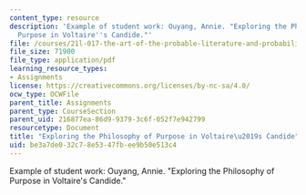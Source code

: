 ```yaml
---
content_type: resource
description: 'Example of student work: Ouyang, Annie. "Exploring the Philosophy of
  Purpose in Voltaire''s Candide."'
file: /courses/21l-017-the-art-of-the-probable-literature-and-probability-spring-2008/be3a7de032c78e5347fbee9b50e513c4_essay2_ouyang.pdf
file_size: 71900
file_type: application/pdf
learning_resource_types:
- Assignments
license: https://creativecommons.org/licenses/by-nc-sa/4.0/
ocw_type: OCWFile
parent_title: Assignments
parent_type: CourseSection
parent_uid: 216877ea-86d9-9379-3c6f-052f7e942799
resourcetype: Document
title: "Exploring the Philosophy of Purpose in Voltaire\u2019s Candide"
uid: be3a7de0-32c7-8e53-47fb-ee9b50e513c4
---
```

Example of student work: Ouyang, Annie. "Exploring the Philosophy of Purpose in Voltaire's Candide."